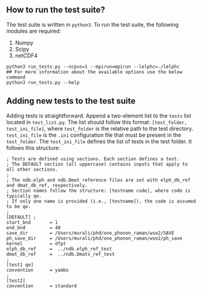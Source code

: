 ## How to run the test suite?
The test suite is written in ```python3```. To run the test suite, the following modules are required: <br/>
1) Numpy <br/>
2) Scipy <br/>
3) netCDF4 <br/>

```console
python3 run_tests.py --ncpus=1 --mpirun=mpirun --lelphc=./lelphc
## For more information about the available options use the below command
python3 run_tests.py --help 
``` 

## Adding new tests to the test suite
Adding tests is straightforward. Append a two-element list to the ```tests``` list located in ```test_list.py```. 
The list should follow this format: ```[test_folder, test_ini_file]```, where ```test_folder``` is the relative 
path to the test directory. ```test_ini_file``` is the ```.ini``` configuration file that must be present in the 
```test_folder```. The ```test_ini_file``` defines the list of tests in the test folder. It follows this structure:


```dosini
; Tests are defined using sections. Each section defines a test.
; The DEFAULT section (all uppercase) contains inputs that apply to all other sections.
;
; The ndb.elph and ndb.Dmat reference files are set with elph_db_ref and dmat_db_ref, respectively.
; Section names follow the structure: [testname code], where code is typically qe. 
; If only one name is provided (i.e., [testname]), the code is assumed to be qe.
;
[DEFAULT] ; 
start_bnd       = 1 
end_bnd         = 40 
save_dir        = /Users/murali/phd/one_phonon_raman/wse2/SAVE  
ph_save_dir     = /Users/murali/phd/one_phonon_raman/wse2/ph_save  
kernel          = dfpt
elph_db_ref     =  ../ndb.elph_ref_test
dmat_db_ref     =  ../ndb.Dmats_ref_test
;
[test1 qe]
convention      = yambo
;
[test2]
convention      = standard
```



